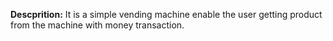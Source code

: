 **Descprition:** It is a simple vending machine enable the user getting product from the machine with money transaction.
